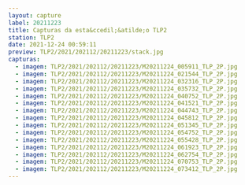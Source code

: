 ```yaml
---
layout: capture
label: 20211223
title: Capturas da esta&ccedil;&atilde;o TLP2
station: TLP2
date: 2021-12-24 00:59:11
preview: TLP2/2021/202112/20211223/stack.jpg
capturas:
  - imagem: TLP2/2021/202112/20211223/M20211224_005911_TLP_2P.jpg
  - imagem: TLP2/2021/202112/20211223/M20211224_021544_TLP_2P.jpg
  - imagem: TLP2/2021/202112/20211223/M20211224_032316_TLP_2P.jpg
  - imagem: TLP2/2021/202112/20211223/M20211224_035732_TLP_2P.jpg
  - imagem: TLP2/2021/202112/20211223/M20211224_040752_TLP_2P.jpg
  - imagem: TLP2/2021/202112/20211223/M20211224_041521_TLP_2P.jpg
  - imagem: TLP2/2021/202112/20211223/M20211224_044743_TLP_2P.jpg
  - imagem: TLP2/2021/202112/20211223/M20211224_045812_TLP_2P.jpg
  - imagem: TLP2/2021/202112/20211223/M20211224_051345_TLP_2P.jpg
  - imagem: TLP2/2021/202112/20211223/M20211224_054752_TLP_2P.jpg
  - imagem: TLP2/2021/202112/20211223/M20211224_055428_TLP_2P.jpg
  - imagem: TLP2/2021/202112/20211223/M20211224_061923_TLP_2P.jpg
  - imagem: TLP2/2021/202112/20211223/M20211224_062754_TLP_2P.jpg
  - imagem: TLP2/2021/202112/20211223/M20211224_070753_TLP_2P.jpg
  - imagem: TLP2/2021/202112/20211223/M20211224_073412_TLP_2P.jpg
---
```

